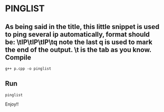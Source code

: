 PINGLIST
==
As being said in the title, this little snippet is used to ping several ip automatically,
format should be:
    \tIP\tIP\tIP\tq
note the last q is used to mark the end of the output. \t is the tab as you know.
Compile
-
    g++ p.cpp -o pinglist
Run
-
    pinglist


Enjoy!!
